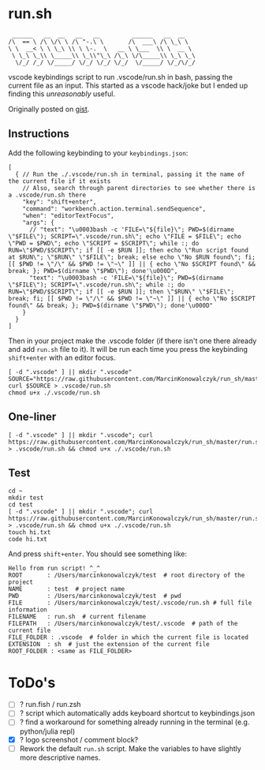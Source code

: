 # run.sh

```
 ______   __  __   __   __         ______   __  __   
/\  == \ /\ \/\ \ /\ "-.\ \       /\  ___\ /\ \_\ \  
\ \  __< \ \ \_\ \\ \ \-.  \   __ \ \___  \\ \  __ \ 
 \ \_\ \_\\ \_____\\ \_\\"\_\ /\_\ \/\_____\\ \_\ \_\
  \/_/ /_/ \/_____/ \/_/ \/_/ \/_/  \/_____/ \/_/\/_/
```

vscode keybindings script to run .vscode/run.sh in bash, passing the current file as an input. This started as a vscode hack/joke but I ended up finding this *unreasonably* useful.

Originally posted on [gist](https://gist.github.com/MarcinKonowalczyk/709e93f08e9d72f8092acd5b8d34c81f).

## Instructions

Add the following keybinding to your `keybindings.json`:

```jsonc
[
  { // Run the ./.vscode/run.sh in terminal, passing it the name of the current file if it exists
    // Also, search through parent directories to see whether there is a .vscode/run.sh there
    "key": "shift+enter",
    "command": "workbench.action.terminal.sendSequence",
    "when": "editorTextFocus",
    "args": {
      // "text": "\u0003bash -c 'FILE=\"${file}\"; PWD=$(dirname \"$FILE\"); SCRIPT=\".vscode/run.sh\"; echo \"FILE = $FILE\"; echo \"PWD = $PWD\"; echo \"SCRIPT = $SCRIPT\"; while :; do RUN=\"$PWD/$SCRIPT\"; if [[ -e $RUN ]]; then echo \"Run script found at $RUN\"; \"$RUN\" \"$FILE\"; break; else echo \"No $RUN found\"; fi; [[ $PWD != \"/\" && $PWD != \"~\" ]] || { echo \"No $SCRIPT found\" && break; }; PWD=$(dirname \"$PWD\"); done'\u000D",
      "text": "\u0003bash -c 'FILE=\"${file}\"; PWD=$(dirname \"$FILE\"); SCRIPT=\".vscode/run.sh\"; while :; do RUN=\"$PWD/$SCRIPT\"; if [[ -e $RUN ]]; then \"$RUN\" \"$FILE\"; break; fi; [[ $PWD != \"/\" && $PWD != \"~\" ]] || { echo \"No $SCRIPT found\" && break; }; PWD=$(dirname \"$PWD\"); done'\u000D"
    }
  }
]
```

Then in your project make the .vscode folder (if there isn't one there already and add `run.sh` file to it). It will be run each time you press the keybinding `shift+enter` with an editor focus.

```
[ -d ".vscode" ] || mkdir ".vscode"
SOURCE="https://raw.githubusercontent.com/MarcinKonowalczyk/run_sh/master/run.sh"
curl $SOURCE > .vscode/run.sh
chmod u+x ./.vscode/run.sh
```

## One-liner

```
[ -d ".vscode" ] || mkdir ".vscode"; curl https://raw.githubusercontent.com/MarcinKonowalczyk/run_sh/master/run.sh > .vscode/run.sh && chmod u+x ./.vscode/run.sh
```

## Test

```
cd ~
mkdir test
cd test
[ -d ".vscode" ] || mkdir ".vscode"; curl https://raw.githubusercontent.com/MarcinKonowalczyk/run_sh/master/run.sh > .vscode/run.sh && chmod u+x ./.vscode/run.sh
touch hi.txt
code hi.txt
```

And press `shift+enter`. You should see something like:

```
Hello from run script! ^_^
ROOT       : /Users/marcinkonowalczyk/test  # root directory of the project
NAME       : test  # project name
PWD        : /Users/marcinkonowalczyk/test  # pwd
FILE       : /Users/marcinkonowalczyk/test/.vscode/run.sh # full file information
FILENAME   : run.sh  # current filename
FILEPATH   : /Users/marcinkonowalczyk/test/.vscode  # path of the current file
FILE_FOLDER : .vscode  # folder in which the current file is located
EXTENSION  : sh  # just the extension of the current file
ROOT_FOLDER : <same as FILE_FOLDER>
```

# ToDo's

- [ ] ? run.fish / run.zsh
- [ ] ? script which automatically adds keyboard shortcut to keybindings.json
- [ ] ? find a workaround for something already running in the terminal (e.g. python/julia repl)
- [x] ? logo screenshot / comment block?
- [ ] Rework the default `run.sh` script. Make the variables to have slightly more descriptive names.
